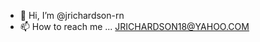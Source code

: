 - 👋 Hi, I’m @jrichardson-rn
- 📫 How to reach me ... JRICHARDSON18@YAHOO.COM 

<!---
jrichardson-rn/jrichardson-rn is a ✨ special ✨ repository because its `README.md` (this file) appears on your GitHub profile.
You can click the Preview link to take a look at your changes.
--->
